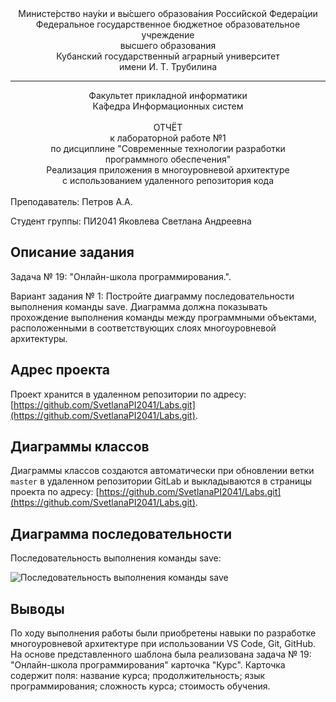 <div align="center">
Министе́рство нау́ки и вы́сшего образова́ния Росси́йской Федера́ции <br />
Федеральное государственное бюджетное образовательное учреждение <br />
высшего образования <br />
Кубанский государственный аграрный университет <br />
имени И. Т. Трубилина
</div>
<hr />
<div align="center">
Факультет прикладной информатики <br />
Ка́федра Информационных систем
</div>
<br />
<div align="center">
ОТЧЁТ <br />
к лабораторной работе №1 <br />
по дисциплине "Cовременные  технологии разработки <br />
программного обеспечения" <br />
Реализация приложения в многоуровневой архитектуре <br />
с использованием удаленного репозитория кода
</div>
<br />
Преподаватель: Петров А.А.

Студент группы: ПИ2041 Яковлева Светлана Андреевна

## Описание задания
Задача № 19: "Онлайн-школа программирования.".

Вариант задания № 1: Постройте диаграмму последовательности выполнения команды save. Диаграмма должна показывать прохождение выполнения команды между программными объектами, расположенными в соответствующих слоях многоуровневой архитектуры.

## Адрес проекта
Проект хранится в удаленном репозитории по адресу: [https://github.com/SvetlanaPI2041/Labs.git](https://github.com/SvetlanaPI2041/Labs.git).

## Диаграммы классов
Диаграммы классов создаются автоматически при обновлении ветки `master` в удаленном репозитории GitLab и выкладываются в страницы проекта по адресу: [https://github.com/SvetlanaPI2041/Labs.git](https://github.com/SvetlanaPI2041/Labs.git).


## Диаграмма последовательности

Последовательность выполнения команды save:

![Последовательность выполнения команды save](doc/save.JPG)

## Выводы

 По ходу выполнения работы были приобретены навыки по разработке многоуровневой архитектуре при использовании VS Code, Git, GitHub. На основе представленного шаблона была реализована задача № 19: "Онлайн-школа программирования" карточка "Курс". Карточка содержит поля: название курса; продолжительность; язык программирования; сложность курса; стоимость обучения.
 

